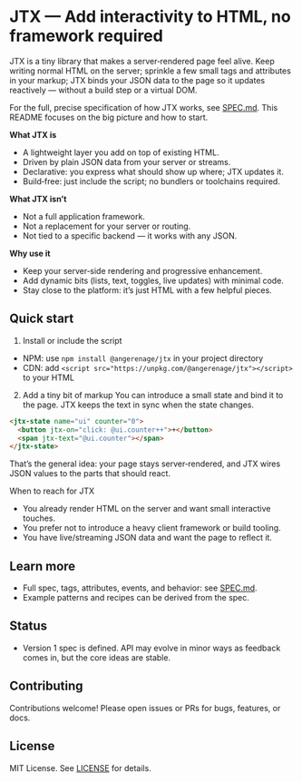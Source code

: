 # JTX — Add interactivity to HTML, no framework required

JTX is a tiny library that makes a server‑rendered page feel alive. Keep writing normal HTML on the server; sprinkle a few small tags and attributes in your markup; JTX binds your JSON data to the page so it updates reactively — without a build step or a virtual DOM.

For the full, precise specification of how JTX works, see [SPEC.md](SPEC.md). This README focuses on the big picture and how to start.

**What JTX is**
- A lightweight layer you add on top of existing HTML.
- Driven by plain JSON data from your server or streams.
- Declarative: you express what should show up where; JTX updates it.
- Build‑free: just include the script; no bundlers or toolchains required.

**What JTX isn’t**
- Not a full application framework.
- Not a replacement for your server or routing.
- Not tied to a specific backend — it works with any JSON.

**Why use it**
- Keep your server‑side rendering and progressive enhancement.
- Add dynamic bits (lists, text, toggles, live updates) with minimal code.
- Stay close to the platform: it’s just HTML with a few helpful pieces.

## Quick start
1) Install or include the script
- NPM: use `npm install @angerenage/jtx` in your project directory
- CDN: add `<script src="https://unpkg.com/@angerenage/jtx"></script>` to your HTML

2) Add a tiny bit of markup
You can introduce a small state and bind it to the page. JTX keeps the text in sync when the state changes.

```html
<jtx-state name="ui" counter="0">
  <button jtx-on="click: @ui.counter++">+</button>
  <span jtx-text="@ui.counter"></span>
</jtx-state>
```

That’s the general idea: your page stays server‑rendered, and JTX wires JSON values to the parts that should react.

When to reach for JTX
- You already render HTML on the server and want small interactive touches.
- You prefer not to introduce a heavy client framework or build tooling.
- You have live/streaming JSON data and want the page to reflect it.

## Learn more
- Full spec, tags, attributes, events, and behavior: see [SPEC.md](SPEC.md).
- Example patterns and recipes can be derived from the spec.

## Status
- Version 1 spec is defined. API may evolve in minor ways as feedback comes in, but the core ideas are stable.

## Contributing
Contributions welcome! Please open issues or PRs for bugs, features, or docs.

## License
MIT License. See [LICENSE](LICENSE) for details.
